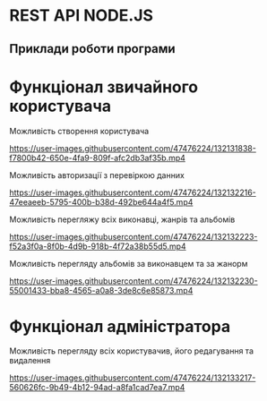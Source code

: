 




# REST API NODE.JS

## Приклади роботи програми

# Функціонал звичайного користувача
Можливість створення користувача

https://user-images.githubusercontent.com/47476224/132131838-f7800b42-650e-4fa9-809f-afc2db3af35b.mp4

Можливість авторизації з перевіркою данних


https://user-images.githubusercontent.com/47476224/132132216-47eeaeeb-5795-400b-b38d-492be644a4f5.mp4

Можливість перегляжу всіх виконавці, жанрів та альбомів

https://user-images.githubusercontent.com/47476224/132132223-f52a3f0a-8f0b-4d9b-918b-4f72a38b55d5.mp4

Можливість перегляду альбомів за виконавцем та за жанорм

https://user-images.githubusercontent.com/47476224/132132230-55001433-bba8-4565-a0a8-3de8c6e85873.mp4

# Функціонал адміністратора

Можливість перегляду всіх користувачив, його редагування та видалення


https://user-images.githubusercontent.com/47476224/132133217-560626fc-9b49-4b12-94ad-a8fa1cad7ea7.mp4

